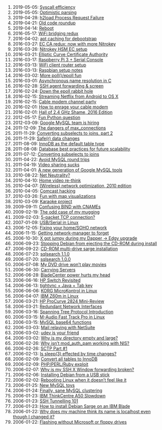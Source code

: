 <!--# set var="class" value="index" -->

<!--# include file="include/top.html" -->

1. 2019-05-05: [Syscall efficiency](2019-05-05-syscall-efficiency.html)
1. 2019-05-05: [Optimistic parsing](2019-05-05-optimistic-parsing.html)
1. 2019-04-28: [h2load Process Request Failure](2019-04-28-h2load-process-request-failure.html)
1. 2019-04-21: [Old code roundup](2019-04-21-old-code-roundup.html)
1. 2019-04-14: [Reboot](2019-04-14-reboot.html)
1. 2016-05-17: [WiFi bridging redux](2016-05-17-wifi-bridging-redux.html)
1. 2016-04-02: [apt caching for debootstrap](2016-04-02-apt-caching-for-debootstrap.html)
1. 2016-03-27: [EC CA redux: now with more Nitrokey](2016-03-27-ec-ca-redux-now-with-more-nitrokey.html)
1. 2016-03-26: [Nitrokey HSM EC setup](2016-03-26-nitrokey-hsm-ec-setup.html)
1. 2016-03-21: [Elliptic Curve Certificate Authority](2016-03-21-elliptic-curve-certificate-authority.html)
1. 2016-03-17: [Raspberry Pi 3 + Serial Console](2016-03-17-raspberry-pi-3-serial-console.html)
1. 2016-03-13: [WiFi client router setup](2016-03-13-wifi-client-router-setup.html)
1. 2016-03-13: [Raspbian setup notes](2016-03-13-raspbian-setup-notes.html)
1. 2016-03-02: [More poll()/epoll fun](2016-03-02-more_poll_epoll_fun.html)
1. 2016-03-01: [Asynchronous name resolution in C](2016-03-01-asynchronous-name-resolution-in-c.html)
1. 2016-02-28: [SSH agent forwarding & screen](2016-02-28-ssh-agent-forwarding-screen.html)
1. 2016-02-24: [Down the epoll rabbit hole](2016-02-24-down_the_epoll_rabbit_hole.html)
1. 2016-02-15: [Streaming Netflix from Android to OS X](2016-02-15-streaming-netflix-from-android-to-os-x.html)
1. 2016-02-15: [Cable modem channel party](2016-02-15-cable-modem-channel-party.html)
1. 2016-02-01: [How to enrage your cable modem](2016-02-01-how-to-enrage-your-cable-modem.html)
1. 2016-02-01: [Hall of 2.4 GHz Shame, 2016 Edition](2016-02-01-hall-of-2-4-ghz-shame-2016-edition.html)
1. 2012-05-17: [Fun Python question](2012-05-17-fun-python-question.html)
1. 2012-03-09: [Google MySQL team is hiring](2012-03-09-google-mysql-team-is-hiring.html)
1. 2011-12-09: [The dangers of max\_connections](2011-12-09-the-dangers-of-max-connections.html)
1. 2011-11-29: [Converting subselects to joins, part 2](2011-11-29-converting-subselects-to-joins-part-2.html)
1. 2011-11-29: [Safe(r) data changes](2011-11-29-safer-data-changes.html)
1. 2011-08-09: [InnoDB as the default table type](2011-08-09-innodb-as-the-default-table-type.html)
1. 2011-08-08: [Database best practices for future scalability](2011-08-08-database-best-practices-for-future-scalability.html)
1. 2011-07-12: [Converting subselects to joins](2011-07-12-converting-subselects-to-joins.html)
1. 2011-04-22: [Avoid MySQL round trips](2011-04-22-avoid-mysql-round-trips.html)
1. 2011-04-19: [Video sharing sucks](2011-04-19-video-sharing-sucks.html)
1. 2011-04-01: [A new generation of Google MySQL tools](2011-04-01-a-new-generation-of-google-mysql-tools.html)
1. 2010-08-22: [Net Neutrality?](2010-08-22-net-neutrality.html)
1. 2010-04-10: [Home video re-think](2010-04-10-home-video-rethink.html)
1. 2010-04-07: [(Wireless) network optimization, 2010 edition](2010-04-07-wireless-network-optimization-2010-edition.html)
1. 2010-04-05: [Comcast hacking](2010-04-05-comcast-hacking.html)
1. 2010-03-26: [Fun with map visualizations](2010-03-26-fun-with-map-visualizations.html)
1. 2010-03-09: [Karaoke project](2010-03-09-karaoke-project.html)
1. 2009-09-11: [Confusing BIND with CNAMEs](2009-09-11-confusing-bind-with-cnames.html)
1. 2009-02-19: [The odd case of my mugging](2009-02-19-the-odd-case-of-my-mugging.html)
1. 2009-02-03: [5-packet TCP connection?](2009-02-03-5-packet-tcp-connection.html)
1. 2007-01-09: [USB/Serial in Linux](2007-01-09-usb-serial-in-linux.html)
1. 2006-12-05: [Fixing your home/SOHO network](2006-12-05-fixing-your-home-soho-network.html)
1. 2006-11-15: [Getting network-manager to forget](2006-11-15-getting-network-manager-to-forget.html)
1. 2006-10-30: [X got jumpy during my Dapper -> Edgy upgrade](2006-10-30-x-got-jumpy-during-my-dapper-edgy-upgrade.html)
1. 2006-09-23: [Stopping Debian from ejecting the CD-ROM during install](2006-09-23-stopping-debian-from-ejecting-the-cdrom-during-install.html)
1. 2006-09-22: [CD-ROM multi-drive sarge installation](2006-09-22-cdrom-multi-drive-sarge-installation.html)
1. 2006-07-23: [sqlsearch 1.1.0](2006-07-23-sqlsearch-1-1-0.html)
1. 2006-07-20: [sqlsearch 1.0.0](2006-07-20-sqlsearch-1-0-0.html)
1. 2006-07-08: [My DVD drive won’t play movies](2006-07-08-my-dvd-drive-wont-play-movies.html)
1. 2006-06-30: [Carrying Servers](2006-06-30-carrying-servers.html)
1. 2006-06-28: [BladeCenter power hurts my head](2006-06-28-bladecenter-power-hurts-my-head.html)
1. 2006-06-16: [HP Switch Revisited](2006-06-16-hp-switch-revisited.html)
1. 2006-06-13: [tightvnc + Java + Tab key](2006-06-13-tightvnc-java-tab-key.html)
1. 2006-06-06: [KORG MicroKontrol in Linux](2006-06-06-korg-microkontrol-in-linux.html)
1. 2006-04-07: [IBM Z60m in Linux](2006-04-07-ibm-z60m-in-linux.html)
1. 2006-03-21: [HP ProCurve 2824 Mini-Review](2006-03-21-hp-procurve-2824-mini-review.html)
1. 2006-03-21: [Redundant Network Interfaces](2006-03-21-redundant-network-interfaces.html)
1. 2006-03-16: [Spanning Tree Protocol Introduction](2006-03-16-spanning-tree-protocol-introduction.html)
1. 2006-03-15: [M-Audio Fast Track Pro in Linux](2006-03-15-maudio-fast-track-pro-in-linux.html)
1. 2006-03-15: [MySQL base64 functions](2006-03-15-mysql-base64-functions.html)
1. 2006-03-03: [Mail relaying with NetSuite](2006-03-03-mail-relaying-with-netsuite.html)
1. 2006-03-02: [udev is your friend](2006-03-02-udev-is-your-friend.html)
1. 2006-03-02: [Why is my directory empty and large?](2006-03-02-why-is-my-directory-empty-and-large.html)
1. 2006-02-26: [Why isn’t mod\_auth\_pam working with NIS?](2006-02-26-why-isnt-mod_auth_pam-working-with-nis.html)
1. 2006-02-26: [SCTP Part #1](2006-02-26-sctp-part-1.html)
1. 2006-02-13: [Is sleep(3) effected by time changes?](2006-02-13-is-sleep-effected-by-time-changes.html)
1. 2006-02-09: [Convert all tables to InnoDB](2006-02-09-convert-all-tables-to-innodb.html)
1. 2006-02-09: [PHP/PERL/Ruby exploit](2006-02-09-php-perl-ruby-exploit.html)
1. 2006-02-07: [Why is my SSH X Window forwarding broken?](2006-02-07-why-is-my-ssh-x-window-forwarding-broken.html)
1. 2006-02-06: [Installing Debian from a USB stick](2006-02-06-installing-debian-from-a-usb-stick.html)
1. 2006-02-02: [Rebooting Linux when it doesn’t feel like it](2006-02-02-rebooting-linux-when-it-doesnt-feel-like-it.html)
1. 2006-01-25: [New MySQL toys](2006-01-25-new-mysql-toys.html)
1. 2006-01-24: [Finally, sane MySQL clustering](2006-01-24-finally-sane-mysql-clustering.html)
1. 2006-01-23: [IBM ThinkCentre A50 Slowdown](2006-01-23-ibm-thinkcentre-a50-slowdown.html)
1. 2006-01-23: [SSH Tunnelling 101](2006-01-23-ssh-tunnelling-101.html)
1. 2006-01-23: [How to install Debian Sarge on an IBM Blade](2006-01-23-how-to-install-debian-sarge-on-an-ibm-blade.html)
1. 2006-01-22: [Why does my machine think its name is localhost even though I changed it?](2006-01-22-why-does-my-machine-think-its-name-is-localhost-even-though-i-changed-it.html)
1. 2006-01-22: [Flashing without Microsoft or floppy drives](2006-01-22-flashing-without-microsoft-or-floppy-drives.html)

<!--# include file="include/bottom.html" -->
